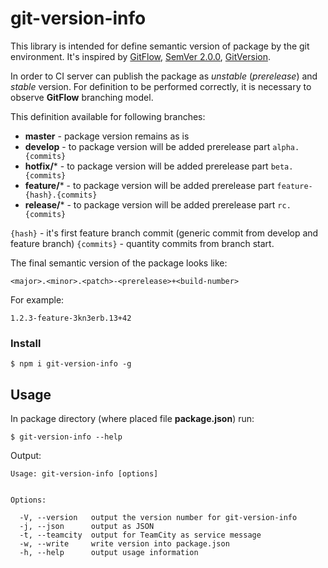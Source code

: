 # git-version-info

This library is intended for define semantic version of package by the git environment.
It's inspired by [GitFlow](http://nvie.com/posts/a-successful-git-branching-model/), [SemVer 2.0.0](https://semver.org/), [GitVersion](https://gitversion.readthedocs.io/en/latest/).

In order to CI server can publish the package as _unstable_ (_prerelease_) and _stable_ version.
For definition to be performed correctly, it is necessary to observe **GitFlow** branching model.

This definition available for following branches:

* **master** - package version remains as is
* **develop** - to package version will be added prerelease part `alpha.{commits}`
* **hotfix/*** - to package version will be added prerelease part `beta.{commits}`
* **feature/*** - to package version will be added prerelease part `feature-{hash}.{commits}`
* **release/*** - to package version will be added prerelease part `rc.{commits}`

`{hash}` - it's first feature branch commit (generic commit from develop and feature branch)
`{commits}` - quantity commits from branch start.

The final semantic version of the package looks like:

```
<major>.<minor>.<patch>-<prerelease>+<build-number>
```

For example:

```
1.2.3-feature-3kn3erb.13+42
```

### Install

```
$ npm i git-version-info -g
```

## Usage


In package directory (where placed file **package.json**) run:
```
$ git-version-info --help
```

Output:
```
Usage: git-version-info [options]


Options:

  -V, --version   output the version number for git-version-info
  -j, --json      output as JSON
  -t, --teamcity  output for TeamCity as service message
  -w, --write     write version into package.json
  -h, --help      output usage information
```

